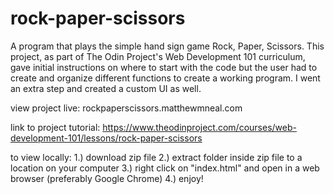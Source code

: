 # rock-paper-scissors

A program that plays the simple hand sign game Rock, Paper, Scissors. This project, as part of The Odin Project's Web Development 101
curriculum, gave initial instructions on where to start with the code but the user had to create and organize different
functions to create a working program. I went an extra step and created a custom UI as well.

view project live: rockpaperscissors.matthewmneal.com

link to project tutorial: https://www.theodinproject.com/courses/web-development-101/lessons/rock-paper-scissors

to view locally: 1.) download zip file
		 2.) extract folder inside zip file to a location on your computer
		 3.) right click on "index.html" and open in a web browser (preferably Google Chrome)
		 4.) enjoy!
